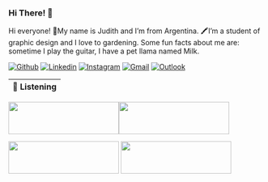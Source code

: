 ### Hi There! 👋
Hi everyone! 🌻My name is Judith and I’m from Argentina. 🖍️I’m a student of graphic design and I love to gardening. 
Some fun facts about me are: sometime I play the guitar, I have a pet llama named Milk.

[![Github](https://img.shields.io/badge/-Github-000?style=flat&logo=Github&logoColor=white)](https://github.com/Juud1)
[![Linkedin](https://img.shields.io/badge/-LinkedIn-blue?style=flat&logo=Linkedin&logoColor=white)](https://www.linkedin.com/in/micaela-coca-8b1106257/)
[![Instagram](https://img.shields.io/badge/-Instagram-c13584?style=flat&labelColor=c13584&logo=instagram&logoColor=white)](https:----)
[![Gmail](https://img.shields.io/badge/-Gmail-c14438?style=flat&logo=Gmail&logoColor=white)](micaela:micajudith637@gmail.com)
[![Outlook](https://img.shields.io/badge/-Outlook-0078D4?style=flat&logo=Microsoft-Outlook&logoColor=white)](micaela:micajudith637@gmail.com)

| 🎵 Listening                                                                                                                    |
| ------------------------------------------------------------------------------------------------------------------------------ |

<a href="https://open.spotify.com/intl-es/track/1GsSM1Fju5J1Fsu51jEsTg?si=742a1fc2d9a74360"><img src="https://i.postimg.cc/1z2qTxQV/Recurso-7-2x-8.png" width="218" height="64"></a><a href="https://open.spotify.com/intl-es/track/24lqVtYdnA1NhYd37XFOPb?si=f2b7e06571f74458"><img src="https://i.postimg.cc/TPpbCdZX/Recurso-6-2x-8.png" width="218" height="64"></a>



<a href="https://open.spotify.com/intl-es/track/02wk5BttM0QL38ERjLPQJB?si=5c6074de7b6944f3"><img src="https://i.postimg.cc/mZddrkBQ/Recurso-5-2x-8.png" width="218" height="64"></a>
<a href="https://open.spotify.com/intl-es/track/1dGr1c8CrMLDpV6mPbImSI?si=bfbcfa90819f4d75"><img src="https://i.postimg.cc/50zCWP47/Recurso-8-2x-8.png" width="218" height="64"></a>


